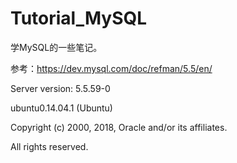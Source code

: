 # Tutorial_MySQL
学MySQL的一些笔记。

参考：https://dev.mysql.com/doc/refman/5.5/en/

Server version: 5.5.59-0 

ubuntu0.14.04.1 (Ubuntu)

Copyright (c) 2000, 2018, Oracle and/or its affiliates. 

All rights reserved.

